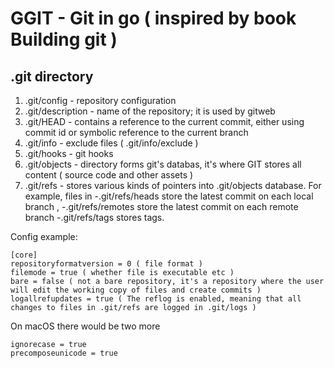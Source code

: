 # GGIT - Git in go ( inspired by book Building git )

## .git directory

1. .git/config - repository configuration
2. .git/description - name of the repository; it is used by gitweb
3. .git/HEAD - contains a reference to the current commit, either using commit id or symbolic reference to the current branch
4. .git/info - exclude files ( .git/info/exclude )
5. .git/hooks - git hooks
6. .git/objects - directory forms git's databas, it's where  GIT stores all content ( source code and other assets  )
7. .git/refs - stores various kinds of pointers into .git/objects database. For example, files in 
-.git/refs/heads store the latest commit on each local branch , 
-.git/refs/remotes store the latest commit on each remote branch 
-.git/refs/tags stores tags.

Config example:
```
[core]
repositoryformatversion = 0 ( file format )
filemode = true ( whether file is executable etc ) 
bare = false ( not a bare repository, it's a repository where the user will edit the working copy of files and create commits ) 
logallrefupdates = true ( The reflog is enabled, meaning that all changes to files in .git/refs are logged in .git/logs )
```

On macOS there would be two more
```
ignorecase = true
precomposeunicode = true
```

